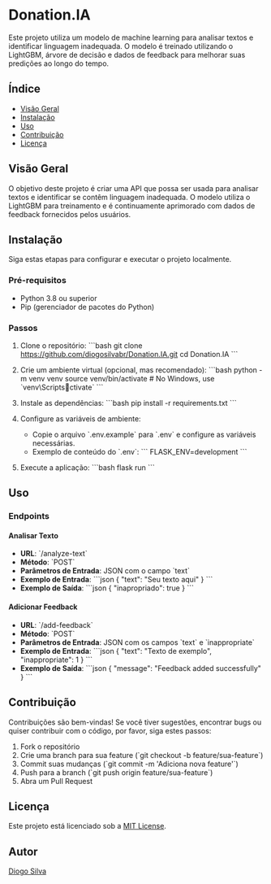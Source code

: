 
# Donation.IA

Este projeto utiliza um modelo de machine learning para analisar textos e identificar linguagem inadequada. 
O modelo é treinado utilizando o LightGBM, árvore de decisão e dados de feedback para melhorar suas predições ao longo do tempo.

## Índice

- [Visão Geral](#visão-geral)
- [Instalação](#instalação)
- [Uso](#uso)
- [Contribuição](#contribuição)
- [Licença](#licença)

## Visão Geral

O objetivo deste projeto é criar uma API que possa ser usada para analisar textos e identificar se contêm linguagem inadequada. 
O modelo utiliza o LightGBM para treinamento e é continuamente aprimorado com dados de feedback fornecidos pelos usuários.

## Instalação

Siga estas etapas para configurar e executar o projeto localmente.

### Pré-requisitos

- Python 3.8 ou superior
- Pip (gerenciador de pacotes do Python)

### Passos

1. Clone o repositório:
   \`\`\`bash
   git clone https://github.com/diogosilvabr/Donation.IA.git
   cd Donation.IA
   \`\`\`

2. Crie um ambiente virtual (opcional, mas recomendado):
   \`\`\`bash
   python -m venv venv
   source venv/bin/activate  # No Windows, use \`venv\Scriptsctivate\`
   \`\`\`

3. Instale as dependências:
   \`\`\`bash
   pip install -r requirements.txt
   \`\`\`

4. Configure as variáveis de ambiente:
   - Copie o arquivo \`.env.example\` para \`.env\` e configure as variáveis necessárias.
   - Exemplo de conteúdo do \`.env\`:
     \`\`\`
     FLASK_ENV=development
     \`\`\`

5. Execute a aplicação:
   \`\`\`bash
   flask run
   \`\`\`

## Uso

### Endpoints

#### Analisar Texto

- **URL**: \`/analyze-text\`
- **Método**: \`POST\`
- **Parâmetros de Entrada**: JSON com o campo \`text\`
- **Exemplo de Entrada**:
  \`\`\`json
  {
    "text": "Seu texto aqui"
  }
  \`\`\`
- **Exemplo de Saída**:
  \`\`\`json
  {
    "inapropriado": true
  }
  \`\`\`

#### Adicionar Feedback

- **URL**: \`/add-feedback\`
- **Método**: \`POST\`
- **Parâmetros de Entrada**: JSON com os campos \`text\` e \`inappropriate\`
- **Exemplo de Entrada**:
  \`\`\`json
  {
    "text": "Texto de exemplo",
    "inappropriate": 1
  }
  \`\`\`
- **Exemplo de Saída**:
  \`\`\`json
  {
    "message": "Feedback added successfully"
  }
  \`\`\`

## Contribuição

Contribuições são bem-vindas! Se você tiver sugestões, encontrar bugs ou quiser contribuir com o código, por favor, siga estes passos:

1. Fork o repositório
2. Crie uma branch para sua feature (\`git checkout -b feature/sua-feature\`)
3. Commit suas mudanças (\`git commit -m 'Adiciona nova feature'\`)
4. Push para a branch (\`git push origin feature/sua-feature\`)
5. Abra um Pull Request

## Licença

Este projeto está licenciado sob a [MIT License](LICENSE).

## Autor

[Diogo Silva](https://github.com/diogosilvabr)
